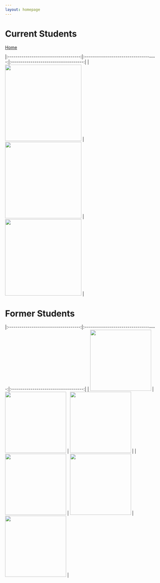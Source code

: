 ```yaml
---
layout: homepage
---
```


# Current Students
<style>
table {
    border-collapse: collapse;
}
table, th, td {
   border: 1px solid black;
}
blockquote {
    border-left: solid blue;
    padding-left: 10px;
}
</style>

[Home](https://coreybjackson.com)



|:-------------------------------------:|:-------------------------------------:|:-------------------------------------:|
| <img src="https://raw.githubusercontent.com/cjacks04/cjacks04.github.io/main/assets/img/students/ellie-jeong.jpg" width="250" height="250"> | <img src="https://raw.githubusercontent.com/cjacks04/cjacks04.github.io/main/assets/img/students/tallal-ahmad.jpg" width="250" height="250"> | <img src="" width="250" height="250"> |

# Former Students 

|:-------------------------------------:|:-------------------------------------:|:-------------------------------------:|
| <img src="" width="200" height="200"> | <img src="" width="200" height="200"> | <img src="" width="200" height="200"> |
| <img src="" width="200" height="200"> | <img src="" width="200" height="200"> | <img src="" width="200" height="200"> |